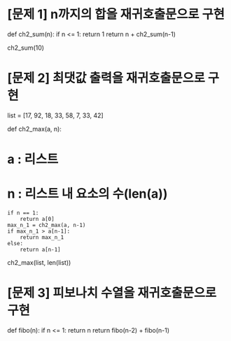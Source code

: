 # [문제 1] n까지의 합을 재귀호출문으로 구현
def ch2_sum(n):
    if n <= 1:
        return 1
    return n + ch2_sum(n-1)

ch2_sum(10)

# [문제 2] 최댓값 출력을 재귀호출문으로 구현
list = [17, 92, 18, 33, 58, 7, 33, 42]

def ch2_max(a, n):
# a : 리스트
# n : 리스트 내 요소의 수(len(a))
    if n == 1:
        return a[0]
    max_n_1 = ch2_max(a, n-1)
    if max_n_1 > a[n-1]:
        return max_n_1
    else:
        return a[n-1]

ch2_max(list, len(list))

# [문제 3] 피보나치 수열을 재귀호출문으로 구현

def fibo(n):
    if n <= 1:
        return n
    return fibo(n-2) + fibo(n-1)
